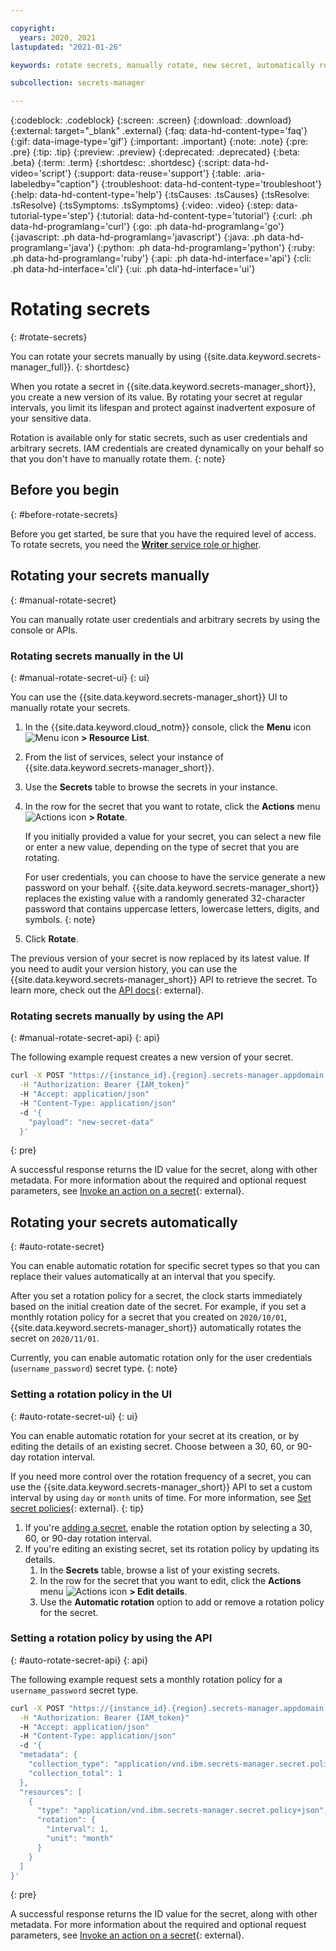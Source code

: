 ```yaml
---

copyright:
  years: 2020, 2021
lastupdated: "2021-01-26"

keywords: rotate secrets, manually rotate, new secret, automatically rotate, automatic rotation, set rotation policy

subcollection: secrets-manager

---
```


{:codeblock: .codeblock}
{:screen: .screen}
{:download: .download}
{:external: target="_blank" .external}
{:faq: data-hd-content-type='faq'}
{:gif: data-image-type='gif'}
{:important: .important}
{:note: .note}
{:pre: .pre}
{:tip: .tip}
{:preview: .preview}
{:deprecated: .deprecated}
{:beta: .beta}
{:term: .term}
{:shortdesc: .shortdesc}
{:script: data-hd-video='script'}
{:support: data-reuse='support'}
{:table: .aria-labeledby="caption"}
{:troubleshoot: data-hd-content-type='troubleshoot'}
{:help: data-hd-content-type='help'}
{:tsCauses: .tsCauses}
{:tsResolve: .tsResolve}
{:tsSymptoms: .tsSymptoms}
{:video: .video}
{:step: data-tutorial-type='step'}
{:tutorial: data-hd-content-type='tutorial'}
{:curl: .ph data-hd-programlang='curl'}
{:go: .ph data-hd-programlang='go'} 
{:javascript: .ph data-hd-programlang='javascript'}
{:java: .ph data-hd-programlang='java'}
{:python: .ph data-hd-programlang='python'}
{:ruby: .ph data-hd-programlang='ruby'}
{:api: .ph data-hd-interface='api'}
{:cli: .ph data-hd-interface='cli'}
{:ui: .ph data-hd-interface='ui'}

# Rotating secrets
{: #rotate-secrets}

You can rotate your secrets manually by using {{site.data.keyword.secrets-manager_full}}.
{: shortdesc}

When you rotate a secret in {{site.data.keyword.secrets-manager_short}}, you create a new version of its value. By rotating your secret at regular intervals, you limit its lifespan and protect against inadvertent exposure of your sensitive data. 



Rotation is available only for static secrets, such as user credentials and arbitrary secrets. IAM credentials are created dynamically on your behalf so that you don't have to manually rotate them.
{: note}

## Before you begin
{: #before-rotate-secrets}

Before you get started, be sure that you have the required level of access. To rotate secrets, you need the [**Writer** service role or higher](/docs/secrets-manager?topic=secrets-manager-iam).

## Rotating your secrets manually
{: #manual-rotate-secret}

You can manually rotate user credentials and arbitrary secrets by using the console or APIs.

### Rotating secrets manually in the UI
{: #manual-rotate-secret-ui}
{: ui}

You can use the {{site.data.keyword.secrets-manager_short}} UI to manually rotate your secrets.

1. In the {{site.data.keyword.cloud_notm}} console, click the **Menu** icon ![Menu icon](../icons/icon_hamburger.svg) **> Resource List**.
2. From the list of services, select your instance of {{site.data.keyword.secrets-manager_short}}.
3. Use the **Secrets** table to browse the secrets in your instance.
4. In the row for the secret that you want to rotate, click the **Actions** menu ![Actions icon](../icons/actions-icon-vertical.svg) **> Rotate**.

   If you initially provided a value for your secret, you can select a new file or enter a new value, depending on the type of secret that you are rotating. 

   For user credentials, you can choose to have the service generate a new password on your behalf. {{site.data.keyword.secrets-manager_short}} replaces the existing value with a randomly generated 32-character password that contains uppercase letters, lowercase letters, digits, and symbols.
   {: note}
5. Click **Rotate**.

  The previous version of your secret is now replaced by its latest value. If you need to audit your version history, you can use the {{site.data.keyword.secrets-manager_short}} API to retrieve the secret. To learn more, check out the [API docs](/apidocs/secrets-manager#get-secret){: external}. 

### Rotating secrets manually by using the API
{: #manual-rotate-secret-api}
{: api}

The following example request creates a new version of your secret.

```bash
curl -X POST "https://{instance_id}.{region}.secrets-manager.appdomain.cloud/api/v1/secrets/{secret_type}/{id}?action=rotate" \
  -H "Authorization: Bearer {IAM_token}"  
  -H "Accept: application/json" 
  -H "Content-Type: application/json" 
  -d '{ 
    "payload": "new-secret-data" 
  }'
```
{: pre}

A successful response returns the ID value for the secret, along with other metadata. For more information about the required and optional request parameters, see [Invoke an action on a secret](/apidocs/secrets-manager#update-secret){: external}.

## Rotating your secrets automatically
{: #auto-rotate-secret}

You can enable automatic rotation for specific secret types so that you can replace their values automatically at an interval that you specify.

After you set a rotation policy for a secret, the clock starts immediately based on the initial creation date of the secret. For example, if you set a monthly rotation policy for a secret that you created on `2020/10/01`, {{site.data.keyword.secrets-manager_short}} automatically rotates the secret on `2020/11/01`.

Currently, you can enable automatic rotation only for the user credentials (`username_password`) secret type.
{: note}

### Setting a rotation policy in the UI
{: #auto-rotate-secret-ui}
{: ui}

You can enable automatic rotation for your secret at its creation, or by editing the details of an existing secret. Choose between a 30, 60, or 90-day rotation interval.

If you need more control over the rotation frequency of a secret, you can use the {{site.data.keyword.secrets-manager_short}} API to set a custom interval by using `day` or `month` units of time. For more information, see [Set secret policies](/apidocs/secrets-manager#put-policy){: external}.
{: tip}

1. If you're [adding a secret](/docs/secrets-manager?topic=secrets-manager-store-secrets#user-credentials-ui), enable the rotation option by selecting a 30, 60, or 90-day rotation interval.
2. If you're editing an existing secret, set its rotation policy by updating its details.
   1. In the **Secrets** table, browse a list of your existing secrets.
   2. In the row for the secret that you want to edit, click the **Actions** menu ![Actions icon](../icons/actions-icon-vertical.svg) **> Edit details**.
   3. Use the **Automatic rotation** option to add or remove a rotation policy for the secret.

### Setting a rotation policy by using the API
{: #auto-rotate-secret-api}
{: api}

The following example request sets a monthly rotation policy for a `username_password` secret type.

```bash
curl -X POST "https://{instance_id}.{region}.secrets-manager.appdomain.cloud/api/v1/secrets/username_password/{id}/policies?policy=rotation" \
  -H "Authorization: Bearer {IAM_token}"  
  -H "Accept: application/json" 
  -H "Content-Type: application/json" 
  -d '{
  "metadata": {
    "collection_type": "application/vnd.ibm.secrets-manager.secret.policy+json",
    "collection_total": 1
  },
  "resources": [
    {
      "type": "application/vnd.ibm.secrets-manager.secret.policy+json",
      "rotation": {
        "interval": 1,
        "unit": "month"
      }
    }
  ]
}'
```
{: pre}

A successful response returns the ID value for the secret, along with other metadata. For more information about the required and optional request parameters, see [Invoke an action on a secret](/apidocs/secrets-manager#update-secret){: external}.

